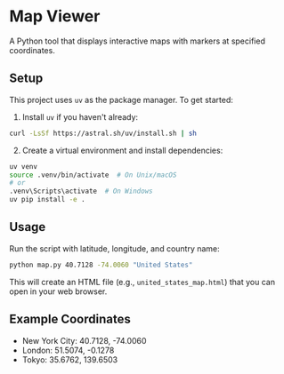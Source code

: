 # Map Viewer

A Python tool that displays interactive maps with markers at specified coordinates.

## Setup

This project uses `uv` as the package manager. To get started:

1. Install `uv` if you haven't already:
```bash
curl -LsSf https://astral.sh/uv/install.sh | sh
```

2. Create a virtual environment and install dependencies:
```bash
uv venv
source .venv/bin/activate  # On Unix/macOS
# or
.venv\Scripts\activate  # On Windows
uv pip install -e .
```

## Usage

Run the script with latitude, longitude, and country name:
```bash
python map.py 40.7128 -74.0060 "United States"
```

This will create an HTML file (e.g., `united_states_map.html`) that you can open in your web browser.

## Example Coordinates

- New York City: 40.7128, -74.0060
- London: 51.5074, -0.1278
- Tokyo: 35.6762, 139.6503 